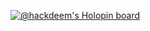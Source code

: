 [![@hackdeem's Holopin board](https://holopin.io/api/user/board?user=hackdeem)](https://holopin.io/@hackdeem)









